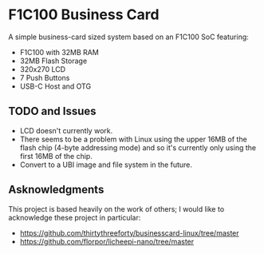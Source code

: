 # F1C100 Business Card

A simple business-card sized system based on an F1C100 SoC featuring:
* F1C100 with 32MB RAM
* 32MB Flash Storage
* 320x270 LCD
* 7 Push Buttons
* USB-C Host and OTG

## TODO and Issues
* LCD doesn't currently work.
* There seems to be a problem with Linux using the upper 16MB of the flash chip (4-byte addressing mode) and so it's currently only using the first 16MB of the chip.
* Convert to a UBI image and file system in the future.

## Asknowledgments
This project is based heavily on the work of others; I would like to acknowledge these project in particular:
* https://github.com/thirtythreeforty/businesscard-linux/tree/master
* https://github.com/florpor/licheepi-nano/tree/master
